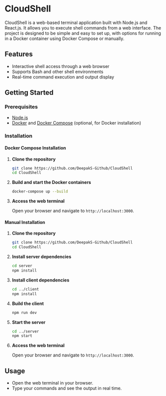 # CloudShell

CloudShell is a web-based terminal application built with Node.js and React.js. It allows you to execute shell commands from a web interface. The project is designed to be simple and easy to set up, with options for running in a Docker container using Docker Compose or manually.

## Features
- Interactive shell access through a web browser
- Supports Bash and other shell environments
- Real-time command execution and output display

## Getting Started

### Prerequisites

- [Node.js](https://nodejs.org/)
- [Docker](https://www.docker.com/) and [Docker Compose](https://docs.docker.com/compose/) (optional, for Docker installation)

### Installation

#### Docker Compose Installation

1. **Clone the repository**

    ```sh
    git clone https://github.com/DeepakS-Github/CloudShell
    cd CloudShell
    ```

2. **Build and start the Docker containers**

    ```sh
    docker-compose up --build
    ```

3. **Access the web terminal**

    Open your browser and navigate to `http://localhost:3000`.

#### Manual Installation

1. **Clone the repository**

    ```sh
    git clone https://github.com/DeepakS-Github/CloudShell
    cd CloudShell
    ```

2. **Install server dependencies**

    ```sh
    cd server
    npm install
    ```

3. **Install client dependencies**

    ```sh
    cd ../client
    npm install
    ```

4. **Build the client**

    ```sh
    npm run dev
    ```

5. **Start the server**

    ```sh
    cd ../server
    npm start
    ```

6. **Access the web terminal**

    Open your browser and navigate to `http://localhost:3000`.

## Usage

- Open the web terminal in your browser.
- Type your commands and see the output in real time.



